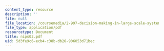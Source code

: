 ```yaml
---
content_type: resource
description: ''
file: null
file_location: /coursemedia/2-997-decision-making-in-large-scale-systems-spring-2004/5d3fe9c6ecb4c38bdb26906053d71bec_nips02.pdf
file_type: application/pdf
resourcetype: Document
title: nips02.pdf
uid: 5d3fe9c6-ecb4-c38b-db26-906053d71bec
---
```

